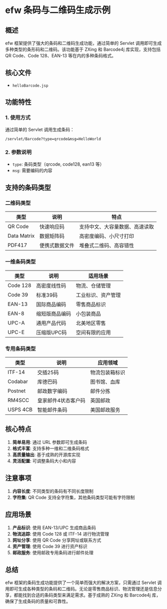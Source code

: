 # efw 条码与二维码生成示例

## 概述

efw 框架提供了强大的条码和二维码生成功能，通过简单的 Servlet 调用即可生成多种类型的条形码和二维码。该功能基于 ZXing 和 Barcode4j 库实现，支持包括 QR Code、Code 128、EAN-13 等在内的多种条码格式。

## 核心文件

- `helloBarcode.jsp`

## 功能特性

### 1. 使用方式
通过简单的 Servlet 调用生成条码：

```
/servlet/Barcode?type=qrcode&msg=HelloWorld
```

### 2. 参数说明
- `type`: 条码类型（qrcode, code128, ean13 等）
- `msg`: 需要编码的内容

## 支持的条码类型

### 二维码类型
| 类型 | 说明 | 特点 |
|------|------|------|
| QR Code | 快速响应码 | 支持中文、大容量数据、高速读取 |
| Data Matrix | 数据矩阵码 | 高密度编码、小尺寸打印 |
| PDF417 | 便携式数据文件 | 堆叠式二维码、高容错性 |

### 一维条码类型
| 类型 | 说明 | 适用场景 |
|------|------|----------|
| Code 128 | 高密度线性码 | 物流、仓储管理 |
| Code 39 | 标准39码 | 工业标识、资产管理 |
| EAN-13 | 国际商品编码 | 零售商品标识 |
| EAN-8 | 缩短版商品编码 | 小包装商品 |
| UPC-A | 通用产品代码 | 北美地区零售 |
| UPC-E | 压缩版UPC码 | 空间有限的应用 |

### 专用条码类型
| 类型 | 说明 | 应用领域 |
|------|------|----------|
| ITF-14 | 交插25码 | 物流包装箱标识 |
| Codabar | 库德巴码 | 图书馆、血库 |
| Postnet | 邮政数字编码 | 邮件分拣 |
| RM4SCC | 皇家邮件4状态客户码 | 英国邮政 |
| USPS 4CB | 智能邮件条码 | 美国邮政服务 |

## 核心特点

1. **简单易用**: 通过 URL 参数即可生成条码
2. **格式丰富**: 支持多种一维和二维条码格式
3. **高质量输出**: 基于成熟的开源库实现
4. **灵活配置**: 可调整条码大小和内容

## 注意事项

1. **内容长度**: 不同类型的条码有不同长度限制
2. **字符集**: QR Code 支持全字符集，其他条码类型可能有字符限制

## 应用场景

1. **产品标识**: 使用 EAN-13/UPC 生成商品条码
2. **物流追踪**: 使用 Code 128 或 ITF-14 进行物流管理
3. **网址分享**: 使用 QR Code 分享网址或联系方式
4. **资产管理**: 使用 Code 39 进行资产标识
5. **邮政服务**: 使用邮政专用条码进行邮件处理

## 总结

efw 框架的条码生成功能提供了一个简单而强大的解决方案，只需通过 Servlet 调用即可生成各种类型的条码和二维码。无论是零售商品标识、物流管理还是信息分享，都能找到合适的条码类型来满足需求。基于成熟的 ZXing 和 Barcode4j 库，确保了生成条码的质量和可靠性。

